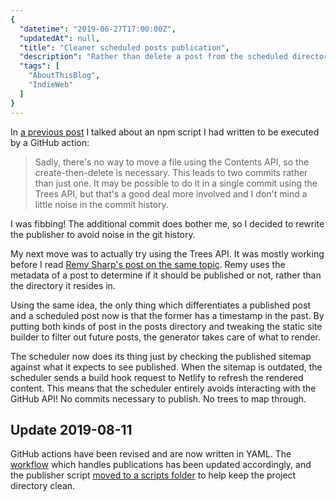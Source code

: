 ```yaml
---
{
  "datetime": "2019-06-27T17:00:00Z",
  "updatedAt": null,
  "title": "Cleaner scheduled posts publication",
  "description": "Rather than delete a post from the scheduled directory and create it again in the posts directory as separate commits, I now put all posts in the same posts directory and only render posts in the past. A scheduled GitHub action periodically checks that the list of posts which should be published is in the published sitemap.",
  "tags": [
    "AboutThisBlog",
    "IndieWeb"
  ]
}
---
```

In [a previous post][previous-post] I talked about an npm script I had written to be executed by a GitHub action:

> Sadly, there's no way to move a file using the Contents API, so the create-then-delete is necessary. This leads to two commits rather than just one. It may be possible to do it in a single commit using the Trees API, but that's a good deal more involved and I don't mind a little noise in the commit history.

I was fibbing! The additional commit does bother me, so I decided to rewrite the publisher to avoid noise in the git history.

My next move was to actually try using the Trees API. It was mostly working before I read [Remy Sharp's post on the same topic][remy-post-scheduling]. Remy uses the metadata of a post to determine if it should be published or not, rather than the directory it resides in.

Using the same idea, the only thing which differentiates a published post and a scheduled post now is that the former has a timestamp in the past. By putting both kinds of post in the posts directory and tweaking the static site builder to filter out future posts, the generator takes care of what to render.

The scheduler now does its thing just by checking the published sitemap against what it expects to see published. When the sitemap is outdated, the scheduler sends a build hook request to Netlify to refresh the rendered content. This means that the scheduler entirely avoids interacting with the GitHub API! No commits necessary to publish. No trees to map through.

## Update 2019-08-11

GitHub actions have been revised and are now written in YAML. The [workflow][workflow] which handles publications has been updated accordingly, and the publisher script [moved to a scripts folder][publisher] to help keep the project directory clean.

[previous-post]: /blog/how-i-schedule-posts-using-github-actions
[remy-post-scheduling]: https://remysharp.com/2019/06/26/scheduled-and-draft-11ty-posts
[workflow]: https://github.com/qubyte/qubyte-codes/blob/main/.github/workflows/publish-scheduled-posts.yml
[publisher]: https://github.com/qubyte/qubyte-codes/blob/main/scripts/publish-scheduled.js
